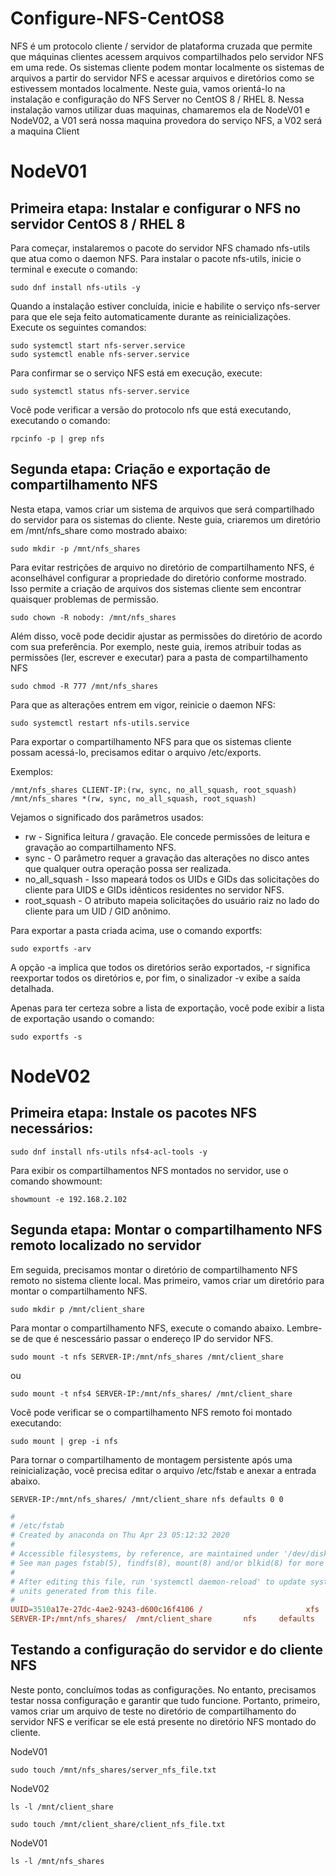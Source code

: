 # Configure-NFS-CentOS8
NFS é um protocolo cliente / servidor de plataforma cruzada que permite que máquinas clientes acessem arquivos compartilhados pelo servidor NFS em uma rede. Os sistemas cliente podem montar localmente os sistemas de arquivos a partir do servidor NFS e acessar arquivos e diretórios como se estivessem montados localmente. Neste guia, vamos orientá-lo na instalação e configuração do NFS Server no CentOS 8 / RHEL 8. Nessa instalação vamos utilizar duas maquinas, chamaremos ela de NodeV01 e NodeV02, a V01 será nossa maquina provedora do serviço NFS, a V02 será a maquina Client 

# NodeV01

## Primeira etapa: Instalar e configurar o NFS no servidor CentOS 8 / RHEL 8
Para começar, instalaremos o pacote do servidor NFS chamado nfs-utils que atua como o daemon NFS. Para instalar o pacote nfs-utils, inicie o terminal e execute o comando:

```console
sudo dnf install nfs-utils -y
```
Quando a instalação estiver concluída, inicie e habilite o serviço nfs-server para que ele seja feito automaticamente durante as reinicializações. Execute os seguintes comandos:

```console
sudo systemctl start nfs-server.service
sudo systemctl enable nfs-server.service
```

Para confirmar se o serviço NFS está em execução, execute:

```console
sudo systemctl status nfs-server.service
```

Você pode verificar a versão do protocolo nfs que está executando, executando o comando:

```console
rpcinfo -p | grep nfs
```

## Segunda etapa: Criação e exportação de compartilhamento NFS
Nesta etapa, vamos criar um sistema de arquivos que será compartilhado do servidor para os sistemas do cliente. Neste guia, criaremos um diretório em /mnt/nfs_share como mostrado abaixo:

```console
sudo mkdir -p /mnt/nfs_shares
```

Para evitar restrições de arquivo no diretório de compartilhamento NFS, é aconselhável configurar a propriedade do diretório conforme mostrado. Isso permite a criação de arquivos dos sistemas cliente sem encontrar quaisquer problemas de permissão.

```console
sudo chown -R nobody: /mnt/nfs_shares
```

Além disso, você pode decidir ajustar as permissões do diretório de acordo com sua preferência. Por exemplo, neste guia, iremos atribuir todas as permissões (ler, escrever e executar) para a pasta de compartilhamento NFS

```console
sudo chmod -R 777 /mnt/nfs_shares
```

Para que as alterações entrem em vigor, reinicie o daemon NFS:

```console
sudo systemctl restart nfs-utils.service
```

Para exportar o compartilhamento NFS para que os sistemas cliente possam acessá-lo, precisamos editar o arquivo /etc/exports. </br>

Exemplos: 
```
/mnt/nfs_shares CLIENT-IP:(rw, sync, no_all_squash, root_squash)
/mnt/nfs_shares *(rw, sync, no_all_squash, root_squash)
```
Vejamos o significado dos parâmetros usados:

- rw  - Significa leitura / gravação. Ele concede permissões de leitura e gravação ao compartilhamento NFS.
- sync - O parâmetro requer a gravação das alterações no disco antes que qualquer outra operação possa ser realizada.
- no_all_squash - Isso mapeará todos os UIDs e GIDs das solicitações do cliente para UIDS e GIDs idênticos residentes no servidor NFS.
- root_squash - O atributo mapeia solicitações do usuário raiz no lado do cliente para um UID / GID anônimo.

Para exportar a pasta criada acima, use o comando exportfs:

```console
sudo exportfs -arv
```

A opção -a implica que todos os diretórios serão exportados, -r significa reexportar todos os diretórios e, por fim, o sinalizador -v exibe a saída detalhada. </br>

Apenas para ter certeza sobre a lista de exportação, você pode exibir a lista de exportação usando o comando:

```console
sudo exportfs -s
```

# NodeV02

## Primeira etapa: Instale os pacotes NFS necessários: 

```console
sudo dnf install nfs-utils nfs4-acl-tools -y
```

Para exibir os compartilhamentos NFS montados no servidor, use o comando showmount:

```console
showmount -e 192.168.2.102
```

## Segunda etapa: Montar o compartilhamento NFS remoto localizado no servidor

Em seguida, precisamos montar o diretório de compartilhamento NFS remoto no sistema cliente local. Mas primeiro, vamos criar um diretório para montar o compartilhamento NFS.

```console
sudo mkdir p /mnt/client_share
```
Para montar o compartilhamento NFS, execute o comando abaixo. Lembre-se de que é nescessário passar o endereço IP do servidor NFS.

```console
sudo mount -t nfs SERVER-IP:/mnt/nfs_shares /mnt/client_share
```
ou
```console
sudo mount -t nfs4 SERVER-IP:/mnt/nfs_shares/ /mnt/client_share
```

Você pode verificar se o compartilhamento NFS remoto foi montado executando:
```console
sudo mount | grep -i nfs
```

Para tornar o compartilhamento de montagem persistente após uma reinicialização, você precisa editar o arquivo /etc/fstab e anexar a entrada abaixo.

```
SERVER-IP:/mnt/nfs_shares/ /mnt/client_share nfs defaults 0 0
```
```conf
#
# /etc/fstab
# Created by anaconda on Thu Apr 23 05:12:32 2020
#
# Accessible filesystems, by reference, are maintained under '/dev/disk/'.
# See man pages fstab(5), findfs(8), mount(8) and/or blkid(8) for more info.
#
# After editing this file, run 'systemctl daemon-reload' to update systemd
# units generated from this file.
#
UUID=3510a17e-27dc-4ae2-9243-d600c16f4106 /                       xfs     defaults        0 0
SERVER-IP:/mnt/nfs_shares/  /mnt/client_share       nfs     defaults        0 0
```

## Testando a configuração do servidor e do cliente NFS

Neste ponto, concluímos todas as configurações. No entanto, precisamos testar nossa configuração e garantir que tudo funcione. Portanto, primeiro, vamos criar um arquivo de teste no diretório de compartilhamento do servidor NFS e verificar se ele está presente no diretório NFS montado do cliente.

NodeV01
```console
sudo touch /mnt/nfs_shares/server_nfs_file.txt
```

NodeV02
```console
ls -l /mnt/client_share
```
```console
sudo touch /mnt/client_share/client_nfs_file.txt
```

NodeV01
```console
ls -l /mnt/nfs_shares
```
